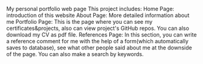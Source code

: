 My personal portfolio web page
This project includes:
Home Page: introduction of this website
About Page: More detailed information about me
Portfolio Page: This is the page where you can see my certificates&projects, also can view project's GitHub repos. You can also download my CV as pdf file.
References Page: In this section, you can write a reference comment for me with the help of a form(which automatically saves to database), see what other people said about me at the downside of the page. You can also make a  search by keywords.


